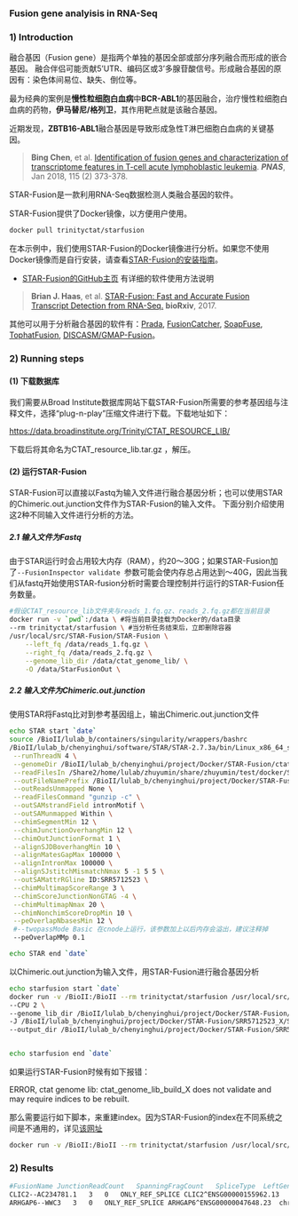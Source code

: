 ### Fusion gene analyisis in RNA-Seq

### 1) Introduction

融合基因（Fusion gene）是指两个单独的基因全部或部分序列融合而形成的嵌合基因。 融合伴侣可能贡献5’UTR、编码区或3’多腺苷酸信号。形成融合基因的原因有：染色体间易位、缺失、倒位等。

最为经典的案例是**慢性粒细胞白血病**中**BCR-ABL1**的基因融合，治疗慢性粒细胞白血病的药物，**伊马替尼/格列卫**，其作用靶点就是该融合基因。

近期发现，**ZBTB16-ABL1**融合基因是导致形成急性T淋巴细胞白血病的关键基因。

> **Bing Chen**, et al. [Identification of fusion genes and characterization of transcriptome features in T-cell acute lymphoblastic leukemia](https://www.pnas.org/content/115/2/373). **_PNAS_**,  Jan 2018, 115 (2) 373-378.

STAR-Fusion是一款利用RNA-Seq数据检测人类融合基因的软件。

STAR-Fusion提供了Docker镜像，以方便用户使用。

```bash
docker pull trinityctat/starfusion
```
在本示例中，我们使用STAR-Fusion的Docker镜像进行分析。如果您不使用Docker镜像而是自行安装，请查看[STAR-Fusion的安装指南](https://github.com/STAR-Fusion/STAR-Fusion/wiki/installing-star-fusion)。

- [STAR-Fusion的GitHub主页](https://github.com/STAR-Fusion/STAR-Fusion/wiki) 有详细的软件使用方法说明

> **Brian J. Haas**, et al. [STAR-Fusion: Fast and Accurate Fusion Transcript Detection from RNA-Seq.](https://www.biorxiv.org/content/10.1101/120295v1) **bioRxiv**, 2017.


其他可以用于分析融合基因的软件有：[Prada](http://bioinformatics.mdanderson.org/main/PRADA:Overview), [FusionCatcher](http://biorxiv.org/content/early/2014/11/19/011650), [SoapFuse](http://soap.genomics.org.cn/soapfuse.html), [TophatFusion](http://ccb.jhu.edu/software/tophat/fusion_index.html), [DISCASM/GMAP-Fusion](https://github.com/DISCASM/DISCASM/wiki)。


### 2) Running steps

#### (1) 下载数据库

我们需要从Broad Institute数据库网站下载STAR-Fusion所需要的参考基因组与注释文件，选择“plug-n-play”压缩文件进行下载。下载地址如下：

https://data.broadinstitute.org/Trinity/CTAT_RESOURCE_LIB/

下载后将其命名为CTAT_resource_lib.tar.gz ，解压。

#### (2) 运行STAR-Fusion

STAR-Fusion可以直接以Fastq为输入文件进行融合基因分析；也可以使用STAR的Chimeric.out.junction文件作为STAR-Fusion的输入文件。
下面分别介绍使用这2种不同输入文件进行分析的方法。

##### 2.1 输入文件为Fastq

由于STAR运行时会占用较大内存（RAM），约20～30G；如果STAR-Fusion加了`--FusionInspector validate `参数可能会使内存总占用达到～40G，因此当我们从fastq开始使用STAR-fusion分析时需要合理控制并行运行的STAR-Fusion任务数量。

```bash
#假设CTAT_resource_lib文件夹与reads_1.fq.gz、reads_2.fq.gz都在当前目录
docker run -v `pwd`:/data \ #将当前目录挂载为Docker的/data目录
--rm trinityctat/starfusion \ #当分析任务结束后，立即删除容器
/usr/local/src/STAR-Fusion/STAR-Fusion \
    --left_fq /data/reads_1.fq.gz \
    --right_fq /data/reads_2.fq.gz \
    --genome_lib_dir /data/ctat_genome_lib/ \
    -O /data/StarFusionOut \

```

##### 2.2 输入文件为Chimeric.out.junction

使用STAR将Fastq比对到参考基因组上，输出Chimeric.out.junction文件

```bash
echo STAR start `date`
source /BioII/lulab_b/containers/singularity/wrappers/bashrc
/BioII/lulab_b/chenyinghui/software/STAR/STAR-2.7.3a/bin/Linux_x86_64_static/STAR \
 --runThreadN 4 \
 --genomeDir /BioII/lulab_b/chenyinghui/project/Docker/STAR-Fusion/ctat_genome_lib_build_X_docker/ref_genome.fa.star.idx \
 --readFilesIn /Share2/home/lulab/zhuyumin/share/zhuyumin/test/docker/StarFusionOut/cutadapt/SRR5712523_1.fastq.gz  /Share2/home/lulab/zhuyumin/share/zhuyumin/test/docker/StarFusionOut/cutadapt/SRR5712523_2.fastq.gz \
 --outFileNamePrefix /BioII/lulab_b/chenyinghui/project/Docker/STAR-Fusion/SRR5712523_X/SRR5712523. \
 --outReadsUnmapped None \
 --readFilesCommand "gunzip -c" \
 --outSAMstrandField intronMotif \
 --outSAMunmapped Within \
 --chimSegmentMin 12 \
 --chimJunctionOverhangMin 12 \
 --chimOutJunctionFormat 1 \
 --alignSJDBoverhangMin 10 \
 --alignMatesGapMax 100000 \
 --alignIntronMax 100000 \
 --alignSJstitchMismatchNmax 5 -1 5 5 \
 --outSAMattrRGline ID:SRR5712523 \
 --chimMultimapScoreRange 3 \
 --chimScoreJunctionNonGTAG -4 \
 --chimMultimapNmax 20 \
 --chimNonchimScoreDropMin 10 \
 --peOverlapNbasesMin 12 \
 #--twopassMode Basic 在cnode上运行，该参数加上以后内存会溢出，建议注释掉
 --peOverlapMMp 0.1 

echo STAR end `date`

```

以Chimeric.out.junction为输入文件，用STAR-Fusion进行融合基因分析

```bash
echo starfusion start `date`
docker run -v /BioII:/BioII --rm trinityctat/starfusion /usr/local/src/STAR-Fusion/STAR-Fusion \
--CPU 2 \
--genome_lib_dir /BioII/lulab_b/chenyinghui/project/Docker/STAR-Fusion/ctat_genome_lib_build_X_docker \
-J /BioII/lulab_b/chenyinghui/project/Docker/STAR-Fusion/SRR5712523_X/SRR5712523.Chimeric.out.junction \
--output_dir /BioII/lulab_b/chenyinghui/project/Docker/STAR-Fusion/SRR5712523_fusion_X_docker


echo starfusion end `date`
```
如果运行STAR-Fusion时候有如下报错：

ERROR, ctat genome lib: ctat_genome_lib_build_X does not validate and may require indices to be rebuilt.

那么需要运行如下脚本，来重建index。因为STAR-Fusion的index在不同系统之间是不通用的，详见[该网址](https://github.com/STAR-Fusion/STAR-Fusion/wiki/rebuild_ctat_genome_lib_indices)

```bash
docker run -v /BioII:/BioII --rm trinityctat/starfusion /usr/local/src/STAR-Fusion/ctat-genome-lib-builder/util/rebuild_indices.pl /BioII/lulab_b/chenyinghui/project/Docker/STAR-Fusion/ctat_genome_lib_build_X_docker
```
### 2) Results

```bash
#FusionName	JunctionReadCount	SpanningFragCount	SpliceType	LeftGene	LeftBreakpoint	RightGene	RightBreakpoint	LargeAnchorSupport	FFPM	LeftBreakDinuc	LeftBreakEntropy	RightBreakDinuc	RightBreakEntropy	annots
CLIC2--AC234781.1	3	0	ONLY_REF_SPLICE	CLIC2^ENSG00000155962.13	chrX:155334371:-	AC234781.1^ENSG00000224216.1	chrX:155335249:-	YES_LDAS	0.1327	GT	1.8062	AG	1.8323	["INTRACHROMOSOMAL[chrX:0.00Mb]","LOCAL_REARRANGEMENT:-:[201]"]
ARHGAP6--WWC3	3	0	ONLY_REF_SPLICE	ARHGAP6^ENSG00000047648.23	chrX:11427548:-	WWC3^ENSG00000047644.18	chrX:10063445:+	YES_LDAS	0.1327	GT	1.8892	AG	1.8295	["INTRACHROMOSOMAL[chrX:0.97Mb]"]
```
